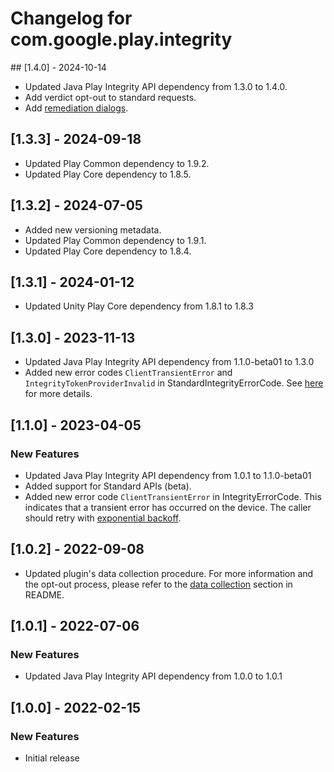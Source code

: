 # Changelog for com.google.play.integrity

## [1.4.0] - 2024-10-14
- Updated Java Play Integrity API dependency from 1.3.0 to 1.4.0.
- Add verdict opt-out to standard requests.
- Add [remediation dialogs](https://developer.android.com/google/play/integrity/remediation).

## [1.3.3] - 2024-09-18
- Updated Play Common dependency to 1.9.2.
- Updated Play Core dependency to 1.8.5.

## [1.3.2] - 2024-07-05
- Added new versioning metadata.
- Updated Play Common dependency to 1.9.1.
- Updated Play Core dependency to 1.8.4.

## [1.3.1] - 2024-01-12
- Updated Unity Play Core dependency from 1.8.1 to 1.8.3

## [1.3.0] - 2023-11-13
- Updated Java Play Integrity API dependency from 1.1.0-beta01 to 1.3.0
- Added new error codes `ClientTransientError` and `IntegrityTokenProviderInvalid` in StandardIntegrityErrorCode.
See [here](https://developer.android.com/google/play/integrity/error-codes) for more details.

## [1.1.0] - 2023-04-05
### New Features
- Updated Java Play Integrity API dependency from 1.0.1 to 1.1.0-beta01
- Added support for Standard APIs (beta).
- Added new error code `ClientTransientError` in IntegrityErrorCode. This indicates that a transient error has occurred on the device. The caller should retry with [exponential backoff](https://developer.android.com/google/play/integrity/error-codes#retry-logic).

## [1.0.2] - 2022-09-08
- Updated plugin's data collection procedure. For more information and the opt-out
  process, please refer to the [data collection](https://github.com/google/play-unity-plugins#data-collection)
  section in README.

## [1.0.1] - 2022-07-06
### New Features
- Updated Java Play Integrity API dependency from 1.0.0 to 1.0.1

## [1.0.0] - 2022-02-15
### New Features
- Initial release
